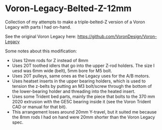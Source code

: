 # Voron-Legacy-Belted-Z-12mm
Collection of my attempts to make a triple-belted-Z version of a Voron Legacy with parts I had on-hand. 

See the original Voron Legacy here: https://github.com/VoronDesign/Voron-Legacy

Some notes about this modification:
- Uses 12mm rods for Z instead of 8mm
- Uses 20T toothed idlers that go into the upper Z-rod holders. The size I uesd was 6mm wide (belt), 5mm bore for M5 bolt.
- Uses 20T pulleys, same ones as the Legacy uses for the A/B motors. 
- Uses heatset inserts in the upper bearing holders, which is used to tension the z-belts by putting an M3 bolt/screw through the bottom of the lower-bearing holder and threading into the heated insert.
- Uses some Trident bed parts, mainly the piece that bolts to the 370 mm 2020 extrusion with the GE5C bearing inside it (see the Voron Trident CAD or manual for that bit).
- This arrangement loses around 20mm Y-travel, but it suited me because the 8mm rods I had on hand were 20mm shorter than the Voron Legacy spec.

